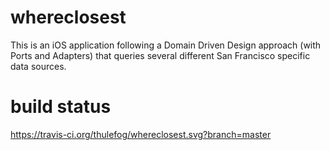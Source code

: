 # whereclosest
This is an iOS application following a Domain Driven Design approach (with Ports and Adapters) that queries several different San Francisco specific data sources.

# build status
https://travis-ci.org/thulefog/whereclosest.svg?branch=master
